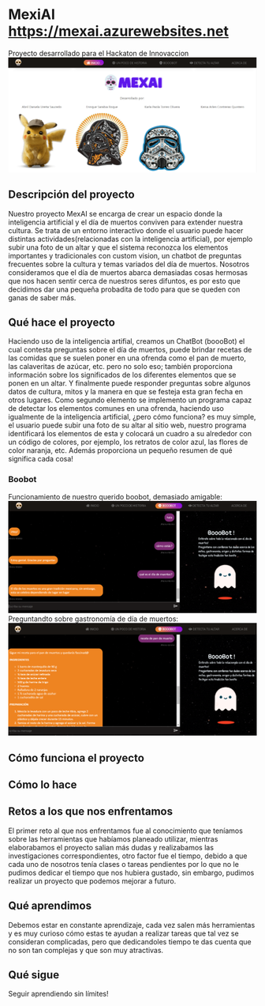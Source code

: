 # MexiAI      https://mexai.azurewebsites.net
Proyecto desarrollado para el Hackaton de Innovaccion
![Integrantes](https://github.com/KarlaTorres21/MexiAI/blob/main/mexAifinal/static/Imagenes/mexai.PNG)
## Descripción del proyecto
Nuestro proyecto MexAI se encarga de crear un espacio donde la inteligencia artificial y el día de muertos conviven para extender nuestra cultura. Se trata de un entorno interactivo donde el usuario puede hacer distintas actividades(relacionadas con la inteligencia artificial), por ejemplo subir una foto de un altar y que el sistema reconozca los elementos importantes y tradicionales con custom vision, un chatbot de preguntas frecuentes sobre la cultura y temas variados del día de muertos.
Nosotros consideramos que el día de muertos abarca demasiadas cosas hermosas que nos hacen sentir cerca de nuestros seres difuntos, es por esto que decidimos dar una pequeña probadita de todo para que se queden con ganas de saber más.

## Qué hace el proyecto
Haciendo uso de la inteligencia artifial, creamos un ChatBot (boooBot) el cual contesta preguntas sobre el día de muertos, puede brindar recetas de las comidas que se suelen poner en una ofrenda como el pan de muerto, las calaveritas de azúcar, etc. pero no solo eso; también proporciona información sobre los significados de los diferentes elementos que se ponen en un altar. Y finalmente puede responder preguntas sobre algunos datos de cultura, mitos y la manera en que se festeja esta gran fecha en otros lugares.
Como segundo elemento se implemento un programa capaz de detectar los elementos comunes en una ofrenda, haciendo uso igualmente de la inteligencia artificial, ¿pero cómo funciona? es muy simple, el usuario puede subir una foto de su altar al sitio web, nuestro programa identificará los elementos de esta y colocará un cuadro a su alrededor con un código de colores, por ejemplo, los retratos de color azul, las flores de color naranja, etc. Además proporciona un pequeño resumen de qué significa cada cosa!

### Boobot
  Funcionamiento de nuestro querido boobot, demasiado amigable:
![boobot](https://github.com/KarlaTorres21/MexiAI/blob/main/mexAifinal/static/Imagenes/boobot2.PNG)
Preguntandto sobre gastronomía de día de muertos:
![boobot2](https://github.com/KarlaTorres21/MexiAI/blob/main/mexAifinal/static/Imagenes/boobot1.PNG)

## Cómo funciona el proyecto


## Cómo lo hace

## Retos a los que nos enfrentamos
El primer reto al que nos enfrentamos fue al conocimiento que teníamos sobre las herramientas que habíamos planeado utilizar, mientras elaborabamos el proyecto salian más dudas y realizabamos las investigaciones correspondientes, otro factor fue el tiempo, debido a que cada uno de nosotros tenía clases o tareas pendientes por lo que no le pudimos dedicar el tiempo que nos hubiera gustado, sin embargo, pudimos realizar un proyecto que podemos mejorar a futuro.

## Qué aprendimos
Debemos estar en constante aprendizaje, cada vez salen más herramientas y es muy curioso cómo estas te ayudan a realizar tareas que tal vez se consideran complicadas, pero que dedicandoles tiempo te das cuenta que no son tan complejas y que son muy atractivas.

## Qué sigue
Seguir aprendiendo sin límites!
